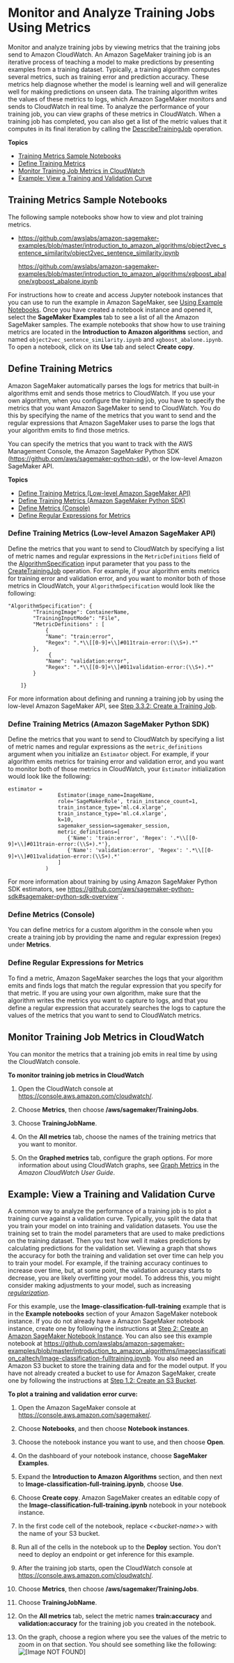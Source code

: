 # Monitor and Analyze Training Jobs Using Metrics<a name="training-metrics"></a>

Monitor and analyze training jobs by viewing metrics that the training jobs send to Amazon CloudWatch\. An Amazon SageMaker training job is an iterative process of teaching a model to make predictions by presenting examples from a training dataset\. Typically, a training algorithm computes several metrics, such as training error and prediction accuracy\. These metrics help diagnose whether the model is learning well and will generalize well for making predictions on unseen data\. The training algorithm writes the values of these metrics to logs, which Amazon SageMaker monitors and sends to CloudWatch in real time\. To analyze the performance of your training job, you can view graphs of these metrics in CloudWatch\. When a training job has completed, you can also get a list of the metric values that it computes in its final iteration by calling the [DescribeTrainingJob](API_DescribeTrainingJob.md) operation\.

**Topics**
+ [Training Metrics Sample Notebooks](#training-metrics-sample-notebooks)
+ [Define Training Metrics](#define-train-metrics)
+ [Monitor Training Job Metrics in CloudWatch](#view-train-metrics-cw)
+ [Example: View a Training and Validation Curve](#train-valid-curve)

## Training Metrics Sample Notebooks<a name="training-metrics-sample-notebooks"></a>

The following sample notebooks show how to view and plot training metrics\.
+ [https://github\.com/awslabs/amazon\-sagemaker\-examples/blob/master/introduction\_to\_amazon\_algorithms/object2vec\_sentence\_similarity/object2vec\_sentence\_similarity\.ipynb](https://github.com/awslabs/amazon-sagemaker-examples/blob/master/introduction_to_amazon_algorithms/object2vec_sentence_similarity/object2vec_sentence_similarity.ipynb)

  [https://github\.com/awslabs/amazon\-sagemaker\-examples/blob/master/introduction\_to\_amazon\_algorithms/xgboost\_abalone/xgboost\_abalone\.ipynb](https://github.com/awslabs/amazon-sagemaker-examples/blob/master/introduction_to_amazon_algorithms/xgboost_abalone/xgboost_abalone.ipynb)

For instructions how to create and access Jupyter notebook instances that you can use to run the example in Amazon SageMaker, see [Using Example Notebooks](howitworks-nbexamples.md)\. Once you have created a notebook instance and opened it, select the **SageMaker Examples** tab to see a list of all the Amazon SageMaker samples\. The example notebooks that show how to use training metrics are located in the **Introduction to Amazon algorithms** section, and named `object2vec_sentence_similarity.ipynb` and `xgboost_abalone.ipynb`\. To open a notebook, click on its **Use** tab and select **Create copy**\.

## Define Training Metrics<a name="define-train-metrics"></a>

Amazon SageMaker automatically parses the logs for metrics that built\-in algorithms emit and sends those metrics to CloudWatch\. If you use your own algorithm, when you configure the training job, you have to specify the metrics that you want Amazon SageMaker to send to CloudWatch\. You do this by specifying the name of the metrics that you want to send and the regular expressions that Amazon SageMaker uses to parse the logs that your algorithm emits to find those metrics\.

You can specify the metrics that you want to track with the AWS Management Console, the Amazon SageMaker Python SDK \([https://github\.com/aws/sagemaker\-python\-sdk](https://github.com/aws/sagemaker-python-sdk)\), or the low\-level Amazon SageMaker API\.

**Topics**
+ [Define Training Metrics \(Low\-level Amazon SageMaker API\)](#define-train-metrics-api)
+ [Define Training Metrics \(Amazon SageMaker Python SDK\)](#define-train-metrics-sdk)
+ [Define Metrics \(Console\)](#define-train-metrics-console)
+ [Define Regular Expressions for Metrics](#define-train-metric-regex)

### Define Training Metrics \(Low\-level Amazon SageMaker API\)<a name="define-train-metrics-api"></a>

Define the metrics that you want to send to CloudWatch by specifying a list of metric names and regular expressions in the `MetricDefinitions` field of the [AlgorithmSpecification](API_AlgorithmSpecification.md) input parameter that you pass to the [CreateTrainingJob](API_CreateTrainingJob.md) operation\. For example, if your algorithm emits metrics for training error and validation error, and you want to monitor both of those metrics in CloudWatch, your `AlgorithmSpecification` would look like the following:

```
"AlgorithmSpecification": {
        "TrainingImage": ContainerName,
        "TrainingInputMode": "File",
        "MetricDefinitions" : [
            {
            "Name": "train:error",
            "Regex": ".*\\[[0-9]+\\]#011train-error:(\\S+).*"
        },
             {
            "Name": "validation:error",
            "Regex": ".*\\[[0-9]+\\]#011validation-error:(\\S+).*"
        }
        
    ]}
```

For more information about defining and running a training job by using the low\-level Amazon SageMaker API, see [Step 3\.3\.2: Create a Training Job](ex1-train-model-create-training-job.md)\.

### Define Training Metrics \(Amazon SageMaker Python SDK\)<a name="define-train-metrics-sdk"></a>

Define the metrics that you want to send to CloudWatch by specifying a list of metric names and regular expressions as the `metric_definitions` argument when you initialize an `Estimator` object\. For example, if your algorithm emits metrics for training error and validation error, and you want to monitor both of those metrics in CloudWatch, your `Estimator` initialization would look like the following:

```
estimator =
                Estimator(image_name=ImageName,
                role='SageMakerRole', train_instance_count=1,
                train_instance_type='ml.c4.xlarge',
                train_instance_type='ml.c4.xlarge',
                k=10,
                sagemaker_session=sagemaker_session,
                metric_definitions=[
                   {'Name': 'train:error', 'Regex': '.*\\[[0-9]+\\]#011train-error:(\\S+).*'},
                   {'Name': 'validation:error', 'Regex': '.*\\[[0-9]+\\]#011validation-error:(\\S+).*'
                ]
            )
```

For more information about training by using Amazon SageMaker Python SDK estimators, see [https://github\.com/aws/sagemaker\-python\-sdk\#sagemaker\-python\-sdk\-overview](https://github.com/aws/sagemaker-python-sdk#sagemaker-python-sdk-overview)``\.

### Define Metrics \(Console\)<a name="define-train-metrics-console"></a>

You can define metrics for a custom algorithm in the console when you create a training job by providing the name and regular expression \(regex\) under **Metrics**\.

### Define Regular Expressions for Metrics<a name="define-train-metric-regex"></a>

To find a metric, Amazon SageMaker searches the logs that your algorithm emits and finds logs that match the regular expression that you specify for that metric\. If you are using your own algorithm, make sure that the algorithm writes the metrics you want to capture to logs, and that you define a regular expression that accurately searches the logs to capture the values of the metrics that you want to send to CloudWatch metrics\.

## Monitor Training Job Metrics in CloudWatch<a name="view-train-metrics-cw"></a>

You can monitor the metrics that a training job emits in real time by using the CloudWatch console\.

**To monitor training job metrics in CloudWatch**

1. Open the CloudWatch console at [https://console\.aws\.amazon\.com/cloudwatch/](https://console.aws.amazon.com/cloudwatch/)\.

1. Choose **Metrics**, then choose **/aws/sagemaker/TrainingJobs**\.

1. Choose **TrainingJobName**\.

1. On the **All metrics** tab, choose the names of the training metrics that you want to monitor\.

1. On the **Graphed metrics** tab, configure the graph options\. For more information about using CloudWatch graphs, see [Graph Metrics](https://docs.aws.amazon.com/AmazonCloudWatch/latest/monitoring/graph_metrics.html) in the *Amazon CloudWatch User Guide*\.

## Example: View a Training and Validation Curve<a name="train-valid-curve"></a>

A common way to analyze the performance of a training job is to plot a training curve against a validation curve\. Typically, you split the data that you train your model on into training and validation datasets\. You use the training set to train the model parameters that are used to make predictions on the training dataset\. Then you test how well it makes predictions by calculating predictions for the validation set\. Viewing a graph that shows the accuracy for both the training and validation set over time can help you to train your model\. For example, if the training accuracy continues to increase over time, but, at some point, the validation accuracy starts to decrease, you are likely overfitting your model\. To address this, you might consider making adjustments to your model, such as increasing *[regularization](https://docs.aws.amazon.com/general/latest/gr/glos-chap.html#regularization)*\.

For this example, use the **Image\-classification\-full\-training** example that is in the **Example notebooks** section of your Amazon SageMaker notebook instance\. If you do not already have a Amazon SageMaker notebook instance, create one by following the instructions at [Step 2: Create an Amazon SageMaker Notebook Instance](gs-setup-working-env.md)\. You can also see this example notebook at [https://github\.com/awslabs/amazon\-sagemaker\-examples/blob/master/introduction\_to\_amazon\_algorithms/imageclassification\_caltech/Image\-classification\-fulltraining\.ipynb](https://github.com/awslabs/amazon-sagemaker-examples/blob/master/introduction_to_amazon_algorithms/imageclassification_caltech/Image-classification-fulltraining.ipynb)\. You also need an Amazon S3 bucket to store the training data and for the model output\. If you have not already created a bucket to use for Amazon SageMaker, create one by following the instructions at [Step 1\.2: Create an S3 Bucket](gs-config-permissions.md)\.

**To plot a training and validation error curve:**

1. Open the Amazon SageMaker console at [https://console\.aws\.amazon\.com/sagemaker/](https://console.aws.amazon.com/sagemaker/)\.

1. Choose **Notebooks**, and then choose **Notebook instances**\.

1. Choose the notebook instance you want to use, and then choose **Open**\.

1. On the dashboard of your notebook instance, choose **SageMaker Examples**\.

1. Expand the **Introduction to Amazon Algorithms** section, and then next to **Image\-classification\-full\-training\.ipynb**, choose **Use**\.

1. Choose **Create copy**\. Amazon SageMaker creates an editable copy of the **Image\-classification\-full\-training\.ipynb** notebook in your notebook instance\.

1. In the first code cell of the notebook, replace *<<bucket\-name>>* with the name of your S3 bucket\.

1. Run all of the cells in the notebook up to the **Deploy** section\. You don't need to deploy an endpoint or get inference for this example\.

1. After the training job starts, open the CloudWatch console at [https://console\.aws\.amazon\.com/cloudwatch/](https://console.aws.amazon.com/cloudwatch/)\.

1. Choose **Metrics**, then choose **/aws/sagemaker/TrainingJobs**\.

1. Choose **TrainingJobName**\.

1. On the **All metrics** tab, select the metric names **train:accuracy** and **validation:accuracy** for the training job you created in the notebook\.

1. On the graph, choose a region where you see the values of the metric to zoom in on that section\. You should see something like the following:  
![\[Image NOT FOUND\]](http://docs.aws.amazon.com/sagemaker/latest/dg/images/train-valid-acc.png)
